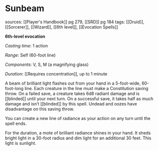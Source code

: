 # Sunbeam
sources: [[Player's Handbook]] pg 279, [[SRD]] pg 184
tags: [[Druid]], [[Sorcerer]], [[Wizard]], [[6th level]], [[Evocation Spells]]

**6th-level evocation**

*Casting time*: 1 action

*Range*: Self (60-foot line)

*Components*: V, S, M (a magnifying glass)

*Duration*: [[Requires concentration]], up to 1 minute

A beam of brilliant light flashes out from your hand in a 5-foot-wide, 60-foot-long line. Each creature in the line must make a Constitution saving throw. On a failed save, a creature takes 6d8 radiant damage and is [[blinded]] until your next turn. On a successful save, it takes half as much damage and isn’t [[blinded]] by this spell. Undead and oozes have disadvantage on this saving throw.

You can create a new line of radiance as your action on any turn until the spell ends.

For the duration, a mote of brilliant radiance shines in your hand. It sheds bright light in a 30-foot radius and dim light for an additional 30 feet. This light is sunlight.
